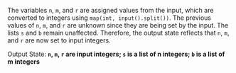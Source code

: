 The variables `n`, `m`, and `r` are assigned values from the input, which are converted to integers using `map(int, input().split())`. The previous values of `n`, `m`, and `r` are unknown since they are being set by the input. The lists `s` and `b` remain unaffected. Therefore, the output state reflects that `n`, `m`, and `r` are now set to input integers.

Output State: **`n`, `m`, `r` are input integers; `s` is a list of n integers; `b` is a list of m integers**